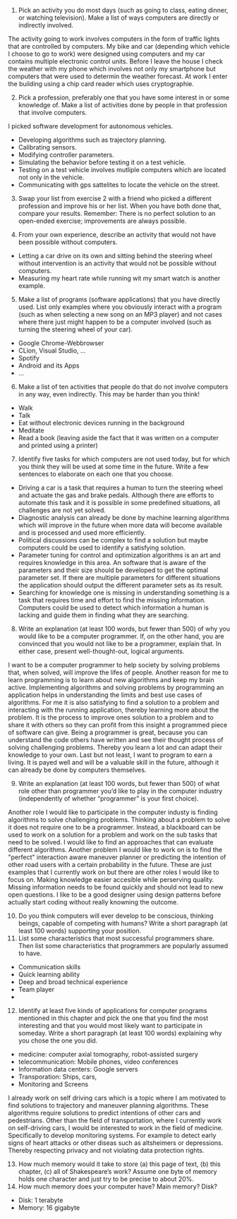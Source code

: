 1. Pick an activity you do most days (such as going to class, eating dinner, or watching television). Make a list of ways computers are directly or indirectly involved.

The activity going to work involves computers in the form of traffic lights that are controlled by computers. My bike and car (depending which vehicle I choose to go to work) were designed using computers and my car contains multiple electronic control units. Before I leave the house I check the weather with my phone which involves not only my smartphone but computers that were used to determin the weather forecast. At work I enter the building using a chip card reader which uses cryptographie.   

2. Pick a profession, preferably one that you have some interest in or some knowledge of. Make a list of activities done by people in that profession that involve computers.

I picked software development for autonomous vehicles. 
- Developing algorithms such as trajectory planning. 
- Calibrating sensors.
- Modifying controller parameters.
- Simulating the behavior before testing it on a test vehicle.
- Testing on a test vehicle involves mutliple computers which are located not only in the vehicle.
- Communicating with gps sattelites to locate the vehicle on the street. 

3. Swap your list from exercise 2 with a friend who picked a different profession and improve his or her list. When you have both done that, compare your results. Remember: There is no perfect solution to an open-ended exercise; improvements are always possible.

4. From your own experience, describe an activity that would not have been possible without computers.

- Letting a car drive on its own and sitting behind the steering wheel without intervention is an activity that would not be possible without computers. 
- Measuring my heart rate while running wit my smart watch is another example.

5. Make a list of programs (software applications) that you have directly used. List only examples where you obviously interact with a program (such as when selecting a new song on an MP3 player) and not cases where there just might happen to be a computer involved (such as turning
the steering wheel of your car).

- Google Chrome-Webbrowser
- CLion, Visual Studio, ...
- Spotify
- Android and its Apps
- ...

6. Make a list of ten activities that people do that do not involve computers
in any way, even indirectly. This may be harder than you think!

- Walk
- Talk
- Eat without electronic devices running in the background
- Meditate
- Read a book (leaving aside the fact that it was written on a computer and printed using a printer)

7. Identify five tasks for which computers are not used today, but for which you think they will be used at some time in the future. Write a few sentences to elaborate on each one that you choose.

- Driving a car is a task that requires a human to turn the steering wheel and actuate the gas and brake pedals. Although there are efforts to automate this task and it is possible in some predefined situations, all challenges are not yet solved. 
- Diagnostic analysis can already be done by machine learning algorithms which will improve in the future when more data will become available and is processed and used more efficiently.
- Political discussions can be complex to find a solution but maybe computers could be used to identify a satisfying solution. 
- Parameter tuning for control and optimization algorithms is an art and requires knowledge in this area. An software that is aware of the parameters and their size should be developed to get the optimal parameter set. If there are multiple parameters for different situations the application should output the different parameter sets as its result. 
- Searching for knowledge one is missing in understanding something is a task that requires time and effort to find the missing information. Computers could be used to detect which information a human is lacking and guide them in finding what they are searching.

8. Write an explanation (at least 100 words, but fewer than 500) of why you
would like to be a computer programmer. If, on the other hand, you are convinced that you would not like to be a programmer, explain that. In either case, present well-thought-out, logical arguments.

I want to be a computer programmer to help society by solving problems that, when solved, will improve the lifes of people. Another reason for me to learn programming is to learn about new algorithms and keep my brain active. Implementing algorithms and solving problems by programming an application helps in understanding the limits and best use cases of algorithms. For me it is also satisfying to find a solution to a problem and interacting with the running application, thereby learning more about the problem. It is the process to improve ones solution to a problem and to share it with others so they can profit from this insight a programmed piece of software can give. Being a programmer is great, because you can understand the code others have written and see their thought process of solving challenging problems. Thereby you learn a lot and can adapt their knowledge to your own. Last but not least, I want to program to earn a living. It is payed well and will be a valuable skill in the future, although it can already be done by computers themselves. 

9. Write an explanation (at least 100 words, but fewer than 500) of what role other than programmer you’d like to play in the computer industry (independently of whether “programmer” is your first choice).

Another role I would like to participate in the computer industy is finding algorithms to solve challenging problems. Thinking about a problem to solve it does not require one to be a programmer. Instead, a blackboard can be used to work on a solution for a problem and work on the sub tasks that need to be solved. I would like to find an approaches that can evaluate different algorithms. Another problem I would like to work on is to find the "perfect" interaction aware maneuver planner or predicting the intention of other road users with a certain probability in the future. These are just examples that I currently work on but there are other roles I would like to focus on. Making knowledge easier accesible while perserving quality. Missing information needs to be found quickly and should not lead to new open questions. I like to be a good designer using design patterns before actually start coding without really knowning the outcome. 

10. Do you think computers will ever develop to be conscious, thinking beings, capable of competing with humans? Write a short paragraph (at least 100 words) supporting your position.
11. List some characteristics that most successful programmers share. Then list some characteristics that programmers are popularly assumed to have.

- Communication skills
- Quick learning ability
- Deep and broad technical experience
- Team player
- 

12. Identify at least five kinds of applications for computer programs mentioned in this chapter and pick the one that you find the most interesting and that you would most likely want to participate in someday. Write a short paragraph (at least 100 words) explaining why you chose the one
you did.

- medicine: computer axial tomography, robot-assisted surgery
- telecommunication: Mobile phones, video conferences
- Information data centers: Google servers
- Transporation: Ships, cars, 
- Monitoring and Screens

I already work on self driving cars which is a topic where I am motivated to find solutions to trajectory and maneuver planning algorithms. These algorithms require solutions to predict intentions of other cars and pedestrians. Other than the field of transportation, where I currently work on self-driving cars, I would be interested to work in the field of medicine. Specifically to develop monitoring systems. For example to detect early signs of heart attacks or other diseas such as altsheimers or depressions. Thereby respecting privacy and not violating data protection rights. 

13. How much memory would it take to store (a) this page of text, (b) this
chapter, (c) all of Shakespeare’s work? Assume one byte of memory holds one character and just try to be precise to about 20%.
14. How much memory does your computer have? Main memory? Disk?

- Disk: 1 terabyte
- Memory: 16 gigabyte 
